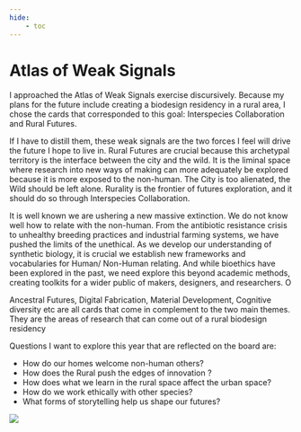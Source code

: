 ```yaml
---
hide:
    - toc
---
```


# Atlas of Weak Signals

I approached the Atlas of Weak Signals exercise discursively. Because my plans for the future include creating a biodesign residency in a rural area, I chose the cards that corresponded to this goal: Interspecies Collaboration and Rural Futures.

If I have to distill them, these weak signals are the two forces I feel will drive the future I hope to live in. Rural Futures are crucial because this archetypal territory is the interface between the city and the wild. It is the liminal space where research into new ways of making can more adequately be explored because it is more exposed to the non-human. The City is too alienated, the Wild should be left alone. Rurality is the frontier of futures exploration, and it should do so through Interspecies Collaboration.  

It is well known we are ushering a new massive extinction. We do not know well how to relate with the non-human. From the antibiotic resistance crisis to unhealthy breeding practices and industrial farming systems, we have pushed the limits of the unethical. As we develop our understanding of synthetic biology, it is crucial we establish new frameworks and vocabularies for Human/ Non-Human relating. And while bioethics have been explored in the past, we need explore this beyond academic methods, creating toolkits for a wider public of makers, designers, and researchers. O

Ancestral Futures, Digital Fabrication, Material Development, Cognitive diversity etc are all cards that come in complement to the two main themes. They are the areas of research that can come out of a rural biodesign residency

Questions I want to explore this year that are reflected on the board are:

- How do our homes welcome  non-human others?
- How does the Rural push the edges of innovation ?
- How does what we learn in the rural space affect the urban space?
- How do we work ethically with other species?
- What forms of storytelling help us shape our futures?

![](./images/designspaceattempt2.jpg)
